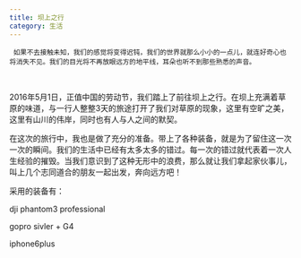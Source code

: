 ```yaml
---
title: 坝上之行
category: 生活
---
```

```
 如果不去接触未知，我们的感觉将变得迟钝，我们的世界就那么小小的一点儿，就连好奇心也将消失不见。我们的目光将不再放眼远方的地平线，耳朵也听不到那些熟悉的声音。
```
<div align='middle'>
<script>
	document.write("<iframe height=498 width=510 src='http://player.youku.com/embed/XMTYyMjAxOTgwMA==' frameborder=0 allowfullscreen></iframe>");
</script>
</div>

<br>


2016年5月1日，正值中国的劳动节，我们踏上了前往坝上之行。在坝上充满着草原的味道，与一行人整整3天的旅途打开了我们对草原的现象，这里有空旷之美，这里有山川的伟岸，同时也有人与人之间的默契。

在这次的旅行中，我也是做了充分的准备。带上了各种装备，就是为了留住这一次一次的瞬间。我们的生活中已经有太多太多的错过。每一次的错过就代表着一次人生经验的摧毁。当我们意识到了这种无形中的浪费，那么就让我们拿起家伙事儿，叫上几个志同道合的朋友一起出发，奔向远方吧！

采用的装备有：


dji phantom3 professional


gopro sivler + G4


iphone6plus



